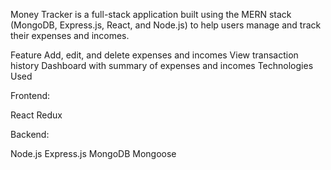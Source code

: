 Money Tracker is a full-stack application built using the MERN stack (MongoDB, Express.js, React, and Node.js) to help users manage and track their expenses and incomes.

Feature
Add, edit, and delete expenses and incomes
View transaction history
Dashboard with summary of expenses and incomes
Technologies Used

Frontend:

React
Redux

Backend:

Node.js
Express.js
MongoDB
Mongoose
